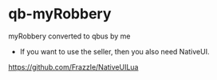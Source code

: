 # qb-myRobbery

myRobbery converted to qbus by me

- If you want to use the seller, then you also need NativeUI.

https://github.com/FrazzIe/NativeUILua
